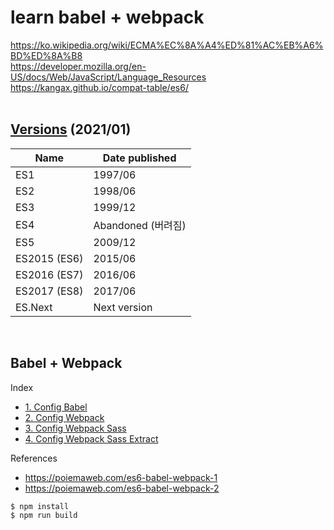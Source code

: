 # learn babel + webpack
https://ko.wikipedia.org/wiki/ECMA%EC%8A%A4%ED%81%AC%EB%A6%BD%ED%8A%B8<br>
https://developer.mozilla.org/en-US/docs/Web/JavaScript/Language_Resources<br>
https://kangax.github.io/compat-table/es6/<br>
<br>

## [Versions](https://en.wikipedia.org/wiki/ECMAScript) (2021/01)
| Name | Date published |
|-|-|
| ES1 | 1997/06 |
| ES2 | 1998/06 |
| ES3 | 1999/12 |
| ES4 | Abandoned (버려짐) |
| ES5 | 2009/12 |
| ES2015 (ES6) | 2015/06 |
| ES2016 (ES7) | 2016/06 |
| ES2017 (ES8) | 2017/06 |
| ES.Next | Next version |
<br>

## Babel + Webpack
Index
- [1. Config Babel](./config-babel.md)
- [2. Config Webpack](./config-webpack.md)
- [3. Config Webpack Sass](./config-webpack-sass.md)
- [4. Config Webpack Sass Extract](./config-webpack-sass-extract.md)

References
- https://poiemaweb.com/es6-babel-webpack-1<br>
- https://poiemaweb.com/es6-babel-webpack-2<br>

```
$ npm install
$ npm run build
```
